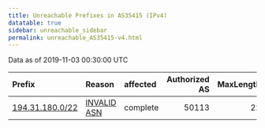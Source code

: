 ```yaml
---
title: Unreachable Prefixes in AS35415 (IPv4)
datatable: true
sidebar: unreachable_sidebar
permalink: unreachable_AS35415-v4.html
---
```


Data as of 2019-11-03 00:30:00 UTC


<div class="datatable-begin"></div>

| Prefix                                                   | Reason                                                                                                 | affected   |   Authorized AS |   MaxLength | Anchor                                         |   unreachable /24s |
|:---------------------------------------------------------|:-------------------------------------------------------------------------------------------------------|:-----------|----------------:|------------:|:-----------------------------------------------|-------------------:|
| [194.31.180.0/22](https://stat.ripe.net/194.31.180.0/22) | [INVALID ASN](https://rpki-validator.ripe.net/announcement-preview?asn=AS35415&prefix=194.31.180.0/22) | complete   |           50113 |          22 | [RIPE](unreachable_RIPE_NCC_RPKI_Root-v4.html) |                  4 |

<div class="datatable-end"></div>
